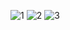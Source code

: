 
![1](https://github.com/Martinluzado/B2B.OnlyHtml5/assets/107727637/4a75b545-704e-4a15-9053-11d7cbcdcf8c)
![2](https://github.com/Martinluzado/B2B.OnlyHtml5/assets/107727637/8b84edee-7901-424b-8b5c-34f05db0b52b)
![3](https://github.com/Martinluzado/B2B.OnlyHtml5/assets/107727637/3aa5e4e3-419f-4ede-ae6c-313345d9965e)
